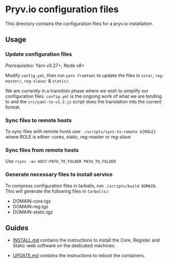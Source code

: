 # Pryv.io configuration files

This directory contains the configuration files for a pryv.io installation. 

## Usage

### Update configuration files

*Prerequisites:* Yarn v0.27+, Node v8+

Modify `config.yml`, then run `yarn fromYaml` to update the files in `core/`, `reg-master/`, `reg-slave/` & `static/`. 

We are currently in a transition phase where we wish to simplify our configuration files. `config.yml` is the ongoing work of what we are tending to and the `src/yaml-to-v1.2.js` script does the translation into the current format. 

### Sync files to remote hosts
To sync files with remote hosts use: `./scripts/sync-to-remote ${ROLE}` where ROLE is either: cores, static, reg-master or reg-slave

### Sync files from remote hosts
Use `rsync -av HOST:PATH_TO_FOLDER PATH_TO_FOLDER`

### Generate necessary files to install service
To compress configuration files in tarballs, run `./scripts/build DOMAIN`. This will generate the following files in `tarballs/`:
- DOMAIN-core.tgz
- DOMAIN-reg.tgz
- DOMAIN-static.tgz

## Guides

* [INSTALL.md](https://github.com/pryv/config-template-pryv.io/blob/master/cluster/pryv.io/INSTALL.md) contains the instructions to install the Core, Register and Static-web software on the dedicated machines.
 
* [UPDATE.md](https://github.com/pryv/config-template-pryv.io/blob/master/cluster/pryv.io/UPDATE.md) contains the instructions to reboot the containers.
